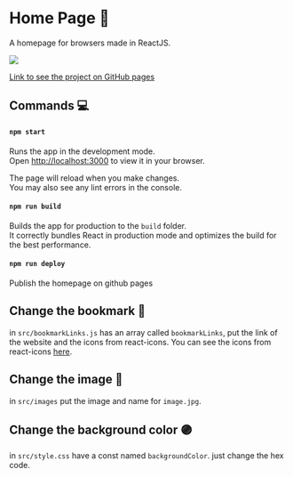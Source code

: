 # Home Page :fox_face:
A homepage for browsers made in ReactJS.  

<img src="https://i.imgur.com/Flqtnjw.png" style="max-width: 100%;" >

[Link to see the project on GitHub pages](https://eidiinnn.github.io/Home-page/)

## Commands :computer:

#### `npm start`

Runs the app in the development mode.\
Open [http://localhost:3000](http://localhost:3000) to view it in your browser.

The page will reload when you make changes.\
You may also see any lint errors in the console.

#### `npm run build`

Builds the app for production to the `build` folder.\
It correctly bundles React in production mode and optimizes the build for the best performance.

#### `npm run deploy`
Publish the homepage on github pages

## Change the bookmark :bookmark:
in `src/bookmarkLinks.js` has an array called `bookmarkLinks`, put the link of the website and the icons from react-icons.
You can see the icons from react-icons [here](https://react-icons.github.io/react-icons/icons?name=fa).

## Change the image 	:city_sunset:
in `src/images` put the image and name for `image.jpg`.

## Change the background color :purple_circle:
in `src/style.css` have a const named `backgroundColor`. just change the hex code.
